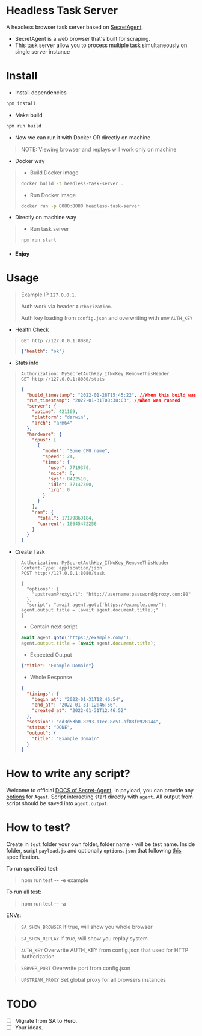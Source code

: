 # Headless Task Server

A headless browser task server based on [SecretAgent](https://github.com/ulixee/secret-agent).

- SecretAgent is a web browser that's built for scraping.
- This task server allow you to process multiple task simultaneously on single server instance

# Install

- Install dependencies

```bash
npm install
```

- Make build

```bash
npm run build
```

- Now we can run it with Docker OR directly on machine
> NOTE: Viewing browser and replays will work only on machine

- Docker way
> 
> - Build Docker image
> ```bash
> docker build -t headless-task-server . 
> ```
> - Run Docker image
> ```bash
> docker run -p 8080:8080 headless-task-server
> ```

- Directly on machine way
> - Run task server
>
> ```bash
> npm run start
> ```

- #### Enjoy

# Usage

> Example IP `127.0.0.1`.
>
> Auth work via header `Authorization`.
>
> Auth key loading from `config.json` and overwriting with env `AUTH_KEY`

- Health Check

> ```http request 
> GET http://127.0.0.1:8080/
> ```
>
> ```json
> {"health": "ok"}
> ```

- Stats info
> ```http request
> Authorization: MySecretAuthKey_IfNoKey_RemoveThisHeader
> GET http://127.0.0.1:8080/stats
> ```
>
> 
> ```json
> {
>   "build_timestamp": "2022-01-28T15:45:22", //When this build was created
>   "run_timestamp": "2022-01-31T08:38:03", //When was runned
>   "server": {
>     "uptime": 421169,
>     "platform": "darwin",
>     "arch": "arm64"
>   },
>   "hardware": {
>     "cpus": [
>       {
>         "model": "Some CPU name",
>         "speed": 24,
>         "times": {
>           "user": 7719370,
>           "nice": 0,
>           "sys": 8422510,
>           "idle": 37147300,
>           "irq": 0
>         }
>       }
>     ],
>     "ram": {
>       "total": 17179869184,
>       "current": 16645472256
>     }
>   }
> }
> ```
- Create Task
> ```http request
> Authorization: MySecretAuthKey_IfNoKey_RemoveThisHeader
> Content-Type: application/json
> POST http://127.0.0.1:8080/task
> 
> {
>   "options": {
>     "upstreamProxyUrl": "http://username:password@proxy.com:80"
>   },
>   "script": "await agent.goto('https://example.com/'); agent.output.title = (await agent.document.title);"
> }
> ```
> - Contain next script
> ```js
> await agent.goto('https://example.com/');
> agent.output.title = (await agent.document.title);
> ```
> - Expected Output
> ```json
> {"title": "Example Domain"}
> ```
> - Whole Response
> ```json
> {
>   "timings": {
>     "begin_at": "2022-01-31T12:46:54",
>     "end_at": "2022-01-31T12:46:56",
>     "created_at": "2022-01-31T12:46:52"
>   },
>   "session": "dd3d53b0-8293-11ec-8e51-af88f0928944",
>   "status": "DONE",
>   "output": {
>     "title": "Example Domain"
>   }
> }
> ```

# How to write any script?
Welcome to official [DOCS of Secret-Agent](https://secretagent.dev/docs/).
In payload, you can provide any [options](https://secretagent.dev/docs/basic-interfaces/agent#constructor-1) for `Agent`.
Script interacting start directly with `agent`.
All output from script should be saved into `agent.output`.

# How to test?
Create in `test` folder your own folder, folder name - will be test name.
Inside folder, script `payload.js` and optionally `options.json` that following [this](https://secretagent.dev/docs/basic-interfaces/agent/#constructor-1) specification.

To run specified test:
> npm run test -- -e example 

To run all test:
> npm run test -- -a

ENVs:
> `SA_SHOW_BROWSER` If true, will show you whole browser 

> `SA_SHOW_REPLAY` If true, will show you replay system

> `AUTH_KEY` Overwrite AUTH_KEY from config.json that used for HTTP Authorization 

> `SERVER_PORT` Overwrite port from config.json 

> `UPSTREAM_PROXY` Set global proxy for all browsers instances

# TODO
- [ ] Migrate from SA to Hero. 
- [ ] Your ideas. 